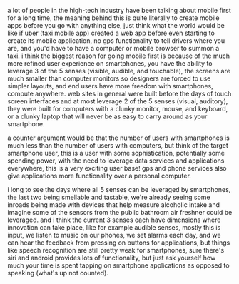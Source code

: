 a lot of people in the high-tech industry have been talking about mobile
first for a long time, the meaning behind this is quite literally to create mobile
apps before you go with anything else, just think what the world would be like if
uber (taxi mobile app) created a web app before even starting to create its mobile
application, no gps functionality to tell drivers where you are, and you'd have to
have a computer or mobile browser to summon a taxi.  i think the biggest reason for
going mobile first is because of the much more refined user experience on smartphones,
you have the ability to leverage 3 of the 5 senses (visible, audible, and touchable),
the screens are much smaller than computer monitors so designers are forced to use
simpler layouts, and end users have more freedom with smartphones, compute anywhere.  web sites
in general were built before the days of touch screen interfaces and at most leverage
2 of the 5 senses (visual, auditory), they were built for computers with a clunky
monitor, mouse, and keyboard, or a clunky laptop that will never be as easy to carry
around as your smartphone.

a counter argument would be that the number of users with smartphones is much less
than the number of users with computers, but think of the target smartphone user,
this is a user with some sophistication, potentially some spending power, with
the need to leverage data services and applications everywhere, this is a very
exciting user base!  gps and phone services also give applications more functionality
over a personal computer.

i long to see the days where all 5 senses can be leveraged by smartphones, the last
two being smellable and tastable, we're already seeing some inroads being made with
devices that help measure alcoholic intake and imagine some of the sensors from the
public bathroom air freshner could be leveraged.  and i think the current 3 senses
each have dimensions where innovation can take place, like for example audible senses,
mostly this is input, we listen to music on our phones, we set alarms each day, and
we can hear the feedback from pressing on buttons for applications, but things like
speech recognition are still pretty weak for smartphones, sure there's siri and android
provides lots of functionality, but just ask yourself how much your time is spent
tapping on smartphone applications as opposed to speaking (what's up not counted).

